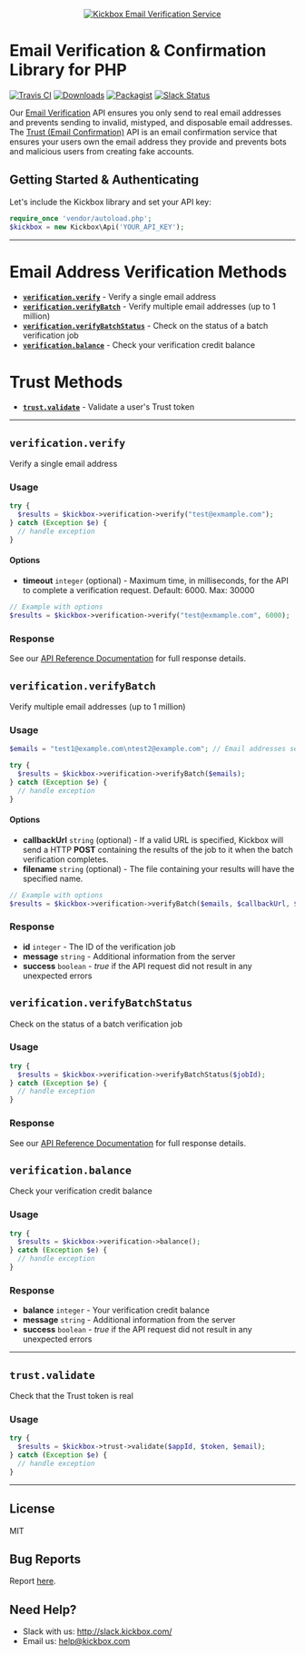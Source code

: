 <p align="center">
  <a href="https://kickbox.com"><img src="https://static.kickbox.io/kickbox_github.png" alt="Kickbox Email Verification Service"></a>
  <br>
</p>

# Email Verification & Confirmation Library for PHP

[![Travis CI](https://travis-ci.org/kickboxio/kickbox-php.svg?branch=master)](https://travis-ci.org/kickboxio/kickbox-php)
[![Downloads](https://img.shields.io/packagist/dt/kickbox/kickbox.svg?maxAge=3600)](https://packagist.org/packages/kickbox/kickbox)
[![Packagist](https://img.shields.io/packagist/v/kickbox/kickbox.svg?maxAge=3600)](https://packagist.org/packages/kickbox/kickbox)
[![Slack Status](http://slack.kickbox.com/badge.svg)](http://slack.kickbox.com)

Our [Email Verification](https://kickbox.com/email-verification) API ensures you only send to real email addresses and prevents sending to invalid, mistyped, and disposable email addresses. The [Trust (Email Confirmation)](https://kickbox.com/trust) API is an email confirmation service that ensures your users own the email address they provide and prevents bots and malicious users from creating fake accounts.

## Getting Started & Authenticating

Let's include the Kickbox library and set your API key:

```php
require_once 'vendor/autoload.php';
$kickbox = new Kickbox\Api('YOUR_API_KEY');
```

- - - - 

# Email Address Verification Methods
* **[`verification.verify`](#verificationverify)** - Verify a single email address
* **[`verification.verifyBatch`](#verificationverifybatch)** - Verify multiple email addresses (up to 1 million)
* **[`verification.verifyBatchStatus`](#verificationverifybatchstatus)** - Check on the status of a batch verification job
* **[`verification.balance`](#verificationbalance)** - Check your verification credit balance

# Trust Methods
* **[`trust.validate`](#trustvalidate)** - Validate a user's Trust token

- - - - 

## `verification.verify`
Verify a single email address

### Usage

```php
try {
  $results = $kickbox->verification->verify("test@exmample.com");
} catch (Exception $e) {
  // handle exception
}
```

#### Options

* **timeout** `integer` (optional) - Maximum time, in milliseconds, for the API to complete a verification request. Default: 6000. Max: 30000

```php
// Example with options
$results = $kickbox->verification->verify("test@exmample.com", 6000);
```

### Response

See our [API Reference Documentation](https://docs.kickbox.com/v2.0/reference#section-response-values) for full response details.

## `verification.verifyBatch`
Verify multiple email addresses (up to 1 million)

### Usage

```php
$emails = "test1@example.com\ntest2@example.com"; // Email addresses separated by new lines (or CSV format with one email per line)

try {
  $results = $kickbox->verification->verifyBatch($emails);
} catch (Exception $e) {
  // handle exception
}
```

#### Options

* **callbackUrl** `string` (optional) - If a valid URL is specified, Kickbox will send a HTTP **POST**  containing the results of the job to it when the batch verification completes.
* **filename** `string` (optional) - The file containing your results will have the specified name.

```php
// Example with options
$results = $kickbox->verification->verifyBatch($emails, $callbackUrl, $filename);
```

### Response
* **id** `integer` - The ID of the verification job
* **message** `string` - Additional information from the server
* **success** `boolean` - _true_ if the API request did not result in any unexpected errors

## `verification.verifyBatchStatus`
Check on the status of a batch verification job

### Usage

```php
try {
  $results = $kickbox->verification->verifyBatchStatus($jobId);
} catch (Exception $e) {
  // handle exception
}
```

### Response

See our [API Reference Documentation](https://docs.kickbox.com/v2.0/reference#check-job-status) for full response details.

## `verification.balance`
Check your verification credit balance

### Usage

```php
try {
  $results = $kickbox->verification->balance();
} catch (Exception $e) {
  // handle exception
}
```

### Response
* **balance** `integer` - Your verification credit balance
* **message** `string` - Additional information from the server
* **success** `boolean` - _true_ if the API request did not result in any unexpected errors

- - - - 

## `trust.validate`
Check that the Trust token is real

### Usage

```php
try {
  $results = $kickbox->trust->validate($appId, $token, $email);
} catch (Exception $e) {
  // handle exception
}
```

- - - - 

## License
MIT

## Bug Reports
Report [here](https://github.com/kickboxio/kickbox-node/issues).

## Need Help?
* Slack with us: http://slack.kickbox.com/
* Email us: help@kickbox.com
